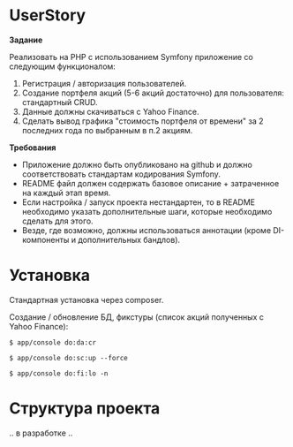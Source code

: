 # UserStory


**Задание**

Реализовать на PHP с использованием Symfony приложение со следующим функционалом:

1. Регистрация / авторизация пользователей.
2. Создание портфеля акций (5-6 акций достаточно) для пользователя: стандартный CRUD.
3. Данные должны скачиваться с Yahoo Finance.
4. Сделать вывод графика "стоимость портфеля от времени" за 2 последних года по выбранным в п.2 акциям.

**Требования**

* Приложение должно быть опубликовано на github и должно соответствовать стандартам кодирования Symfony.
* README файл должен содержать базовое описание + затраченное на каждый этап время.
* Если настройка / запуск проекта нестандартен, то в README необходимо указать дополнительные шаги, которые необходимо сделать для этого.
* Везде, где возможно, должны использоваться аннотации (кроме DI-компоненты и дополнительных бандлов).


# Установка


Стандартная установка через composer.

Создание / обновление БД, фикстуры (список акций полученных с Yahoo Finance):
```
$ app/console do:da:cr

$ app/console do:sc:up --force

$ app/console do:fi:lo -n
```


# Структура проекта


.. в разработке ..